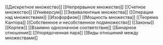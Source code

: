 [[Дискретное множество]]
[[Непрервыное множество]]
[[Счетное множество]]
[[Универсум]]
[[Эквивалентные множества]]
[[Операции над множествами]]
[[Изофорфизм]]
[[Мощность множества]]
[[Теорема Кантора]]
[[Собственное и несобственное подмножество]]
[[Законы]]
[[Кортеж]]
[[Взаимно однозначное соответствие]]
[[Бинарное отношение]]
[[Упорядоченная пара]]
[[Виды отношений между множествами]]